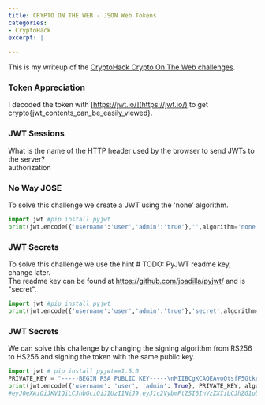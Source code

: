 ```yaml
---
title: CRYPTO ON THE WEB - JSON Web Tokens
categories:
- CryptoHack
excerpt: |
  
---
```


This is my writeup of the [CryptoHack Crypto On The Web challenges](https://cryptohack.org/challenges/web/).

### Token Appreciation

I decoded the token with [https://jwt.io/](https://jwt.io/) to get crypto{jwt_contents_can_be_easily_viewed}.


### JWT Sessions

What is the name of the HTTP header used by the browser to send JWTs to the server? <br>
authorization

### No Way JOSE

To solve this challenge we create a JWT using the 'none' algorithm. 

```python
import jwt #pip install pyjwt
print(jwt.encode({'username':'user','admin':'true'},'',algorithm='none'))
```

### JWT Secrets

To solve this challenge we use the hint # TODO: PyJWT readme key, change later. <br>
The readme key can be found at https://github.com/jpadilla/pyjwt/ and is "secret".

```python
import jwt #pip install pyjwt
print(jwt.encode({'username':'user','admin':'true'},'secret',algorithm='HS256'))
```

### JWT Secrets

We can solve this challenge by changing the signing algorithm from RS256 to HS256 and signing the token with the same public key.

```python
import jwt # pip install pyjwt==1.5.0
PRIVATE_KEY = "-----BEGIN RSA PUBLIC KEY-----\nMIIBCgKCAQEAvoOtsfF5Gtkr2Swy0xzuUp5J3w8bJY5oF7TgDrkAhg1sFUEaCMlR\nYltE8jobFTyPo5cciBHD7huZVHLtRqdhkmPD4FSlKaaX2DfzqyiZaPhZZT62w7Hi\ngJlwG7M0xTUljQ6WBiIFW9By3amqYxyR2rOq8Y68ewN000VSFXy7FZjQ/CDA3wSl\nQ4KI40YEHBNeCl6QWXWxBb8AvHo4lkJ5zZyNje+uxq8St1WlZ8/5v55eavshcfD1\n0NSHaYIIilh9yic/xK4t20qvyZKe6Gpdw6vTyefw4+Hhp1gROwOrIa0X0alVepg9\nJddv6V/d/qjDRzpJIop9DSB8qcF1X23pkQIDAQAB\n-----END RSA PUBLIC KEY-----\n"
print(jwt.encode({'username': 'user', 'admin': True}, PRIVATE_KEY, algorithm='HS256').decode())
#eyJ0eXAiOiJKV1QiLCJhbGciOiJIUzI1NiJ9.eyJ1c2VybmFtZSI6InVzZXIiLCJhZG1pbiI6dHJ1ZX0.kQ9Cl3pOTU1ERqB4GZi3G-4bKkHzpnycu6giuKHC0uQ
```
